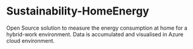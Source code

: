 # Sustainability-HomeEnergy
Open Source solution to measure the energy consumption at home for a hybrid-work environment. Data is accumulated and visualised in Azure cloud environment.

